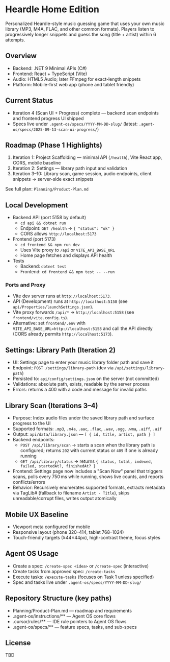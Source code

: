 # Heardle Home Edition

Personalized Heardle-style music guessing game that uses your own music library (MP3, M4A, FLAC, and other common formats). Players listen to progressively longer snippets and guess the song (title + artist) within 6 attempts.

## Overview
- Backend: .NET 9 Minimal APIs (C#)
- Frontend: React + TypeScript (Vite)
- Audio: HTML5 Audio; later FFmpeg for exact-length snippets
- Platform: Mobile-first web app (phone and tablet friendly)

## Current Status
- Iteration 4 (Scan UI + Progress) complete — backend scan endpoints and frontend progress UI shipped
- Specs live under `.agent-os/specs/YYYY-MM-DD-slug/` (latest: `.agent-os/specs/2025-09-13-scan-ui-progress/`)

## Roadmap (Phase 1 Highlights)
1) Iteration 1: Project Scaffolding — minimal API (`/health`), Vite React app, CORS, mobile baseline
2) Iteration 2: Settings — library path input and validation
3) Iteration 3–10: Library scan, game session, audio endpoints, client snippets → server-side exact snippets

See full plan: `Planning/Product-Plan.md`

## Local Development
- Backend API (port 5158 by default)
  - `cd api && dotnet run`
  - Endpoint: `GET /health` → `{ "status": "ok" }`
  - CORS allows `http://localhost:5173`
- Frontend (port 5173)
  - `cd frontend && npm run dev`
  - Uses Vite proxy to `/api` or `VITE_API_BASE_URL`
  - Home page fetches and displays API health
- Tests
  - Backend: `dotnet test`
  - Frontend: `cd frontend && npm test -- --run`

### Ports and Proxy
- Vite dev server runs at `http://localhost:5173`.
- API (Development) runs at `http://localhost:5158` (see `api/Properties/launchSettings.json`).
- Vite proxy forwards `/api/*` → `http://localhost:5158` (see `frontend/vite.config.ts`).
- Alternative: set `frontend/.env` with `VITE_API_BASE_URL=http://localhost:5158` and call the API directly (CORS already permits `http://localhost:5173`).

## Settings: Library Path (Iteration 2)
- UI: Settings page to enter your music library folder path and save it
- Endpoint: `POST /settings/library-path` (dev via `/api/settings/library-path`)
- Persisted to: `api/config/settings.json` on the server (not committed)
- Validations: absolute path, exists, readable by the server process
- Errors: returns a 400 with a code and message for invalid paths

## Library Scan (Iterations 3–4)
- Purpose: Index audio files under the saved library path and surface progress to the UI
- Supported formats: `.mp3`, `.m4a`, `.aac`, `.flac`, `.wav`, `.ogg`, `.wma`, `.aiff`, `.aif`
- Output: `api/data/library.json` — `[ { id, title, artist, path } ]`
- Backend endpoints:
  - `POST /api/library/scan` → starts a scan when the library path is configured; returns `202` with current status or `409` if one is already running
  - `GET /api/library/status` → returns `{ status, total, indexed, failed, startedAt?, finishedAt? }`
- Frontend: Settings page now includes a "Scan Now" panel that triggers scans, polls every 750 ms while running, shows live counts, and reports conflicts/errors
- Behavior: Recursively enumerates supported formats, extracts metadata via TagLib# (fallback to filename `Artist - Title`), skips unreadable/corrupt files, writes output atomically

## Mobile UX Baseline
- Viewport meta configured for mobile
- Responsive layout (phone 320–414, tablet 768–1024)
- Touch-friendly targets (≥44×44px), high-contrast theme, focus styles

## Agent OS Usage
- Create a spec: `/create-spec <idea>` or `/create-spec` (interactive)
- Create tasks from approved spec: `/create-tasks`
- Execute tasks: `/execute-tasks` (focuses on Task 1 unless specified)
- Spec and tasks live under `.agent-os/specs/YYYY-MM-DD-slug/`

## Repository Structure (key paths)
- Planning/Product-Plan.md — roadmap and requirements
- .agent-os/instructions/** — Agent OS core flows
- .cursor/rules/** — IDE rule pointers to Agent OS flows
- .agent-os/specs/** — feature specs, tasks, and sub-specs

## License
TBD

